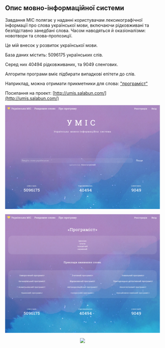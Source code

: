 ## Опис мовно-інформаційної системи

Завдання МІС полягає у наданні користувачам лексикографічної інформації про слова української мови, включаючи рідковживані та безпідставно занедбані слова. Часом наводяться й оказіоналізми: новотвори та слова-пропозиції.

Це мій внесок у розвиток української мови.

База даних містить: 5096175 українських слів.

Серед них 40494 рідковживаних, та 9049 сленгових.

Алгоритм програми вміє підбирати випадкові епітети до слів. 

Наприклад, можна отримати прикметники для слова: ["програміст"](http://umis.salabun.com/word/3626819)


Посилання на проект: [http://umis.salabun.com/](http://umis.salabun.com/)

![Screenshot](umis1.png)

![Screenshot](umis33.png)

<p align="center"><img src="https://laravel.com/assets/img/components/logo-laravel.svg"></p>

